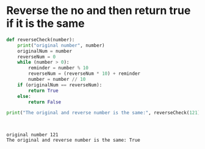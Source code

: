 # Reverse the no and  then return true if it is the same 


```python
def reverseCheck(number):
    print("original number", number)
    originalNum = number
    reverseNum = 0
    while (number > 0):
        reminder = number % 10
        reverseNum = (reverseNum * 10) + reminder
        number = number // 10
    if (originalNum == reverseNum):
        return True
    else:
        return False

print("The original and reverse number is the same:", reverseCheck(121))

 
```

    original number 121
    The original and reverse number is the same: True
    


```python

```
